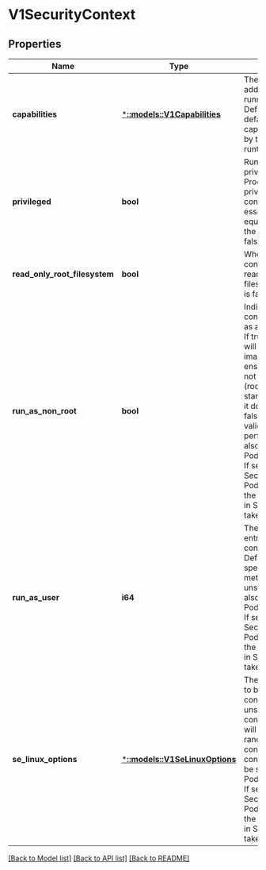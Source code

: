 # V1SecurityContext

## Properties
Name | Type | Description | Notes
------------ | ------------- | ------------- | -------------
**capabilities** | [***::models::V1Capabilities**](io.k8s.kubernetes.pkg.api.v1.Capabilities.md) | The capabilities to add/drop when running containers. Defaults to the default set of capabilities granted by the container runtime. | [optional] [default to null]
**privileged** | **bool** | Run container in privileged mode. Processes in privileged containers are essentially equivalent to root on the host. Defaults to false. | [optional] [default to null]
**read_only_root_filesystem** | **bool** | Whether this container has a read-only root filesystem. Default is false. | [optional] [default to null]
**run_as_non_root** | **bool** | Indicates that the container must run as a non-root user. If true, the Kubelet will validate the image at runtime to ensure that it does not run as UID 0 (root) and fail to start the container if it does. If unset or false, no such validation will be performed. May also be set in PodSecurityContext.  If set in both SecurityContext and PodSecurityContext, the value specified in SecurityContext takes precedence. | [optional] [default to null]
**run_as_user** | **i64** | The UID to run the entrypoint of the container process. Defaults to user specified in image metadata if unspecified. May also be set in PodSecurityContext.  If set in both SecurityContext and PodSecurityContext, the value specified in SecurityContext takes precedence. | [optional] [default to null]
**se_linux_options** | [***::models::V1SeLinuxOptions**](io.k8s.kubernetes.pkg.api.v1.SELinuxOptions.md) | The SELinux context to be applied to the container. If unspecified, the container runtime will allocate a random SELinux context for each container.  May also be set in PodSecurityContext.  If set in both SecurityContext and PodSecurityContext, the value specified in SecurityContext takes precedence. | [optional] [default to null]

[[Back to Model list]](../README.md#documentation-for-models) [[Back to API list]](../README.md#documentation-for-api-endpoints) [[Back to README]](../README.md)


